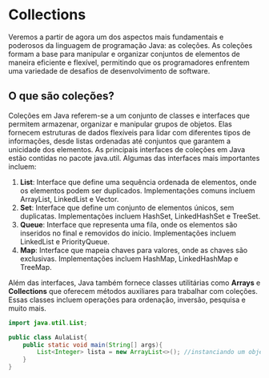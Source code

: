 # Collections
Veremos a partir de agora um dos aspectos mais fundamentais e poderosos da linguagem de programação Java: as coleções. As coleções formam a base para manipular e organizar conjuntos de elementos de maneira eficiente e flexível, permitindo que os programadores enfrentem uma variedade de desafios de desenvolvimento de software.

## O que são coleções?
Coleções em Java referem-se a um conjunto de classes e interfaces que permitem armazenar, organizar e manipular grupos de objetos. Elas fornecem estruturas de dados flexíveis para lidar com diferentes tipos de informações, desde listas ordenadas até conjuntos que garantem a unicidade dos elementos.
As principais interfaces de coleções em Java estão contidas no pacote java.util. Algumas das interfaces mais importantes incluem:

1. **List**: Interface que define uma sequência ordenada de elementos, onde os elementos podem ser duplicados. Implementações comuns incluem ArrayList, LinkedList e Vector.
2. **Set**: Interface que define um conjunto de elementos únicos, sem duplicatas. Implementações incluem HashSet, LinkedHashSet e TreeSet.
3. **Queue**: Interface que representa uma fila, onde os elementos são inseridos no final e removidos do início. Implementações incluem LinkedList e PriorityQueue.
4. **Map**: Interface que mapeia chaves para valores, onde as chaves são exclusivas. Implementações incluem HashMap, LinkedHashMap e TreeMap.

Além das interfaces, Java também fornece classes utilitárias como **Arrays** e **Collections** que oferecem métodos auxiliares para trabalhar com coleções. Essas classes incluem operações para ordenação, inversão, pesquisa e muito mais.

```java
import java.util.List;

public class AulaList{
    public static void main(String[] args){
        List<Integer> lista = new ArrayList<>(); //instanciando um objeto List
    }
}
```


